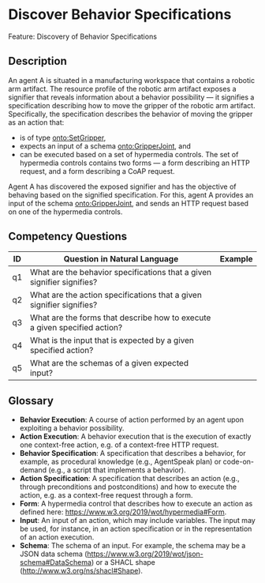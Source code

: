 # Discover Behavior Specifications

Feature: Discovery of Behavior Specifications


## Description
An agent A is situated in a manufacturing workspace that contains a robotic arm artifact. The resource profile of the robotic arm artifact exposes a signifier that reveals information about a behavior possibility ⁠—⁠ it signifies a specification describing how to move the gripper of the robotic arm artifact. Specifically, the specification describes the behavior of moving the gripper as an action that:
- is of type [onto:SetGripper](https://ci.mines-stetienne.fr/kg/ontology#SetGripper),
- expects an input of a schema [onto:GripperJoint](https://ci.mines-stetienne.fr/kg/ontology#GripperJoint), and 
- can be executed based on a set of hypermedia controls. The set of hypermedia controls contains two forms ⁠—⁠ a form describing an HTTP request, and a form describing a CoAP request.

Agent A has discovered the exposed signifier and has the objective of behaving based on the signified specification. For this, agent A provides an input of the schema [onto:GripperJoint](https://ci.mines-stetienne.fr/kg/ontology#GripperJoint), and sends an HTTP request based on one of the hypermedia controls. 

## Competency Questions

| ID | Question in Natural Language | Example |
|----|------------------------------|---------|
| q1 | What are the behavior specifications that a given signifier signifies?           | |
| q2 | What are the action specifications that a given signifier signifies?             | |
| q3 | What are the forms that describe how to execute a given specified action?        | |
| q4 | What is the input that is expected by a given specified action?                  | |
| q5 | What are the schemas of a given expected input?                                  | |


## Glossary
- **Behavior Execution**: A course of action performed by an agent upon exploiting a behavior possibility.
-	**Action Execution**: A behavior execution that is the execution of exactly one context-free action, e.g. of a context-free HTTP request. 
-	**Behavior Specification**: A specification that describes a behavior, for example, as procedural knowledge (e.g., AgentSpeak plan) or code-on-demand (e.g., a script that implements a behavior).
-	**Action Specification**: A specification that describes an action (e.g., through preconditions and postconditions) and how to execute the action, e.g. as a context-free request through a form.
-	**Form**: A hypermedia control that describes how to execute an action as defined here: https://www.w3.org/2019/wot/hypermedia#Form.
-	**Input**: An input of an action, which may include variables. The input may be used, for instance, in an action specification or in the representation of an action execution.
- **Schema**: The schema of an input. For example, the schema may be a JSON data schema (https://www.w3.org/2019/wot/json-schema#DataSchema) or a SHACL shape (http://www.w3.org/ns/shacl#Shape).
